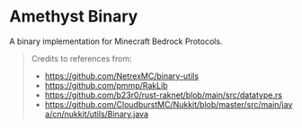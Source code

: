 # Amethyst Binary
A binary implementation for Minecraft Bedrock Protocols.
> Credits to references from:
> - https://github.com/NetrexMC/binary-utils
> - https://github.com/pmmp/RakLib
> - https://github.com/b23r0/rust-raknet/blob/main/src/datatype.rs
> - https://github.com/CloudburstMC/Nukkit/blob/master/src/main/java/cn/nukkit/utils/Binary.java